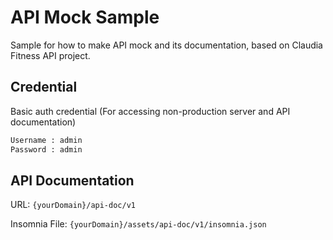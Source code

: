 # API Mock Sample
Sample for how to make API mock and its documentation, based on Claudia Fitness API project.
## Credential
Basic auth credential 
(For accessing non-production server and API documentation)
```bash
Username : admin
Password : admin
```
## API Documentation
URL: `{yourDomain}/api-doc/v1`

Insomnia File: `{yourDomain}/assets/api-doc/v1/insomnia.json`